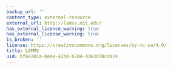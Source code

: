 ```yaml
---
backup_url: ''
content_type: external-resource
external_url: http://lamss.mit.edu/
has_external_licence_warning: true
has_external_license_warning: true
is_broken: ''
license: https://creativecommons.org/licenses/by-nc-sa/4.0/
title: LAMMS
uid: bf6e201a-0eae-42b0-b744-43e3d78cd019
---
```

